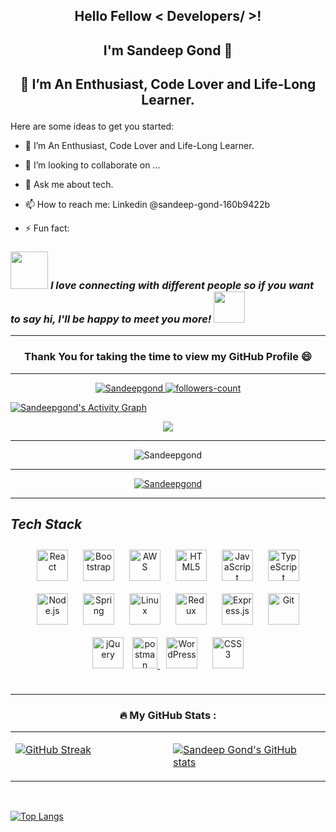 
##  <p  align="center"> Hello Fellow < Developers/ >! </p>
##  <p  align="center"> I'm Sandeep Gond 👋</p>
## <p  align="center">  🌱 I’m An Enthusiast, Code Lover and Life-Long Learner. </p>

Here are some ideas to get you started:

- 🌱 I’m An Enthusiast, Code Lover and Life-Long Learner.
- 👯 I’m looking to collaborate on ...

- 💬 Ask me about tech.
- 📫 How to reach me: Linkedin @sandeep-gond-160b9422b

- ⚡ Fun fact: 



### <img src="https://media.giphy.com/media/LnQjpWaON8nhr21vNW/giphy.gif" width="60"> <em><b>**I love connecting with different people</b> so if you want to say <b>hi, I'll be happy to meet you more!**</b></em> <img src="https://media.giphy.com/media/7j2hfyeVcDtf2/giphy.gif" width="50" />
---
###  <p  align="center"> Thank You for taking the time to view my GitHub Profile 😄 </p>
---


<!--  profile visitors and followers -->

<!--
 <p align="center"> <img src="https://komarev.com/ghpvc/?username=Sandeepgond&label=Profile%20views&color=0e75b6&style=flat" alt="Sandeepgond" /> </p>

-->

<p align="center">
    <a href="https://github.com/Sandeepgond">
        <img src="https://komarev.com/ghpvc/?username=Sandeepgond&label=Profile%20views&color=0e75b6&style=flat" alt="Sandeepgond" />
    </a>
    <a href="https://github.com/Sandeepgond?tab=followers">
        <img src="https://img.shields.io/github/followers/Sandeepgond?label=Followers&style=social" alt="followers-count">
    </a>
</p>




<a href="https://github.com/Sandeepgond/github-readme-activity-graph"><img alt="Sandeepgond's Activity Graph" src="https://denvercoder1-activity-graph.herokuapp.com/graph/?username=Sandeepgond&bg_color=1F222E&color=F8D866&line=F85D7F&point=FFFFFF&hide_border=true" /></a>









<p align="center">
<a href="https://github.com/Sandeepgond"><span>
<img align="center" src="https://github-profile-summary-cards.vercel.app/api/cards/profile-details?username=Sandeepgond&theme=dracula" />
</span></a> </p>
 



---









<p align="center"><img src="https://r7q6w9z6.rocketcdn.me/career/wp-content/uploads/2021/06/2-46.gif" alt="Sandeepgond"/></p>

<!-- <p align="center"> <a href="https://github.com/ryo-ma/github-profile-trophy"><img src="https://github-profile-trophy.vercel.app/?username=Sandeepgond" alt="" /></a> </p> -->

---

<p align="center"> <a href="https://github.com/Sandeepgond/github-profile-trophy"><img src="https://github-profile-trophy.vercel.app/?username=Sandeepgond&row=1&column=6&theme=onedark" alt="Sandeepgond" /></a> </p>

---










<h2><i>Tech Stack</i></h2>

<div align="center">  
<a href="https://reactjs.org/" target="_blank"><img style="margin: 10px" src="https://profilinator.rishav.dev/skills-assets/react-original-wordmark.svg" alt="React" height="50" /></a>  
<a href="https://getbootstrap.com/docs/3.4/javascript/" target="_blank"><img style="margin: 10px" src="https://profilinator.rishav.dev/skills-assets/bootstrap-plain.svg" alt="Bootstrap" height="50" /></a>  
<a href="https://aws.amazon.com/" target="_blank"><img style="margin: 10px" src="https://profilinator.rishav.dev/skills-assets/amazonwebservices-original-wordmark.svg" alt="AWS" height="50" /></a>  
<a href="https://en.wikipedia.org/wiki/HTML5" target="_blank"><img style="margin: 10px" src="https://profilinator.rishav.dev/skills-assets/html5-original-wordmark.svg" alt="HTML5" height="50" /></a>    
<a href="https://www.javascript.com/" target="_blank"><img style="margin: 10px" src="https://profilinator.rishav.dev/skills-assets/javascript-original.svg" alt="JavaScript" height="50" /></a>  
<a href="https://www.typescriptlang.org/" target="_blank"><img style="margin: 10px" src="https://profilinator.rishav.dev/skills-assets/typescript-original.svg" alt="TypeScript" height="50" /></a>    
<a href="https://nodejs.org/" target="_blank"><img style="margin: 10px" src="https://profilinator.rishav.dev/skills-assets/nodejs-original-wordmark.svg" alt="Node.js" height="50" /></a>  
<a href="https://docs.spring.io/spring-framework/docs/3.0.x/reference/expressions.html#:~:text=The%20Spring%20Expression%20Language%20(SpEL,and%20basic%20string%20templating%20functionality." target="_blank"><img style="margin: 10px" src="https://profilinator.rishav.dev/skills-assets/springio-icon.svg" alt="Spring" height="50" /></a>  
<a href="https://www.linux.org/" target="_blank"><img style="margin: 10px" src="https://profilinator.rishav.dev/skills-assets/linux-original.svg" alt="Linux" height="50" /></a>  
<a href="https://redux.js.org/" target="_blank"><img style="margin: 10px" src="https://profilinator.rishav.dev/skills-assets/redux-original.svg" alt="Redux" height="50" /></a>  
<a href="https://expressjs.com/" target="_blank"><img style="margin: 10px" src="https://profilinator.rishav.dev/skills-assets/express-original-wordmark.svg" alt="Express.js" height="50" /></a>  
<a href="https://github.com/" target="_blank"><img style="margin: 10px" src="https://profilinator.rishav.dev/skills-assets/git-scm-icon.svg" alt="Git" height="50" /></a>  
<a href="https://jquery.com/" target="_blank"><img style="margin: 10px" src="https://profilinator.rishav.dev/skills-assets/jquery.png" alt="jQuery" height="50" /></a> 
 <a href="https://postman.com" target="_blank" rel="noreferrer"> <img src="https://www.vectorlogo.zone/logos/getpostman/getpostman-icon.svg" alt="postman" width="40" height="50"/> </a>
<a href="https://wordpress.com/" target="_blank"><img style="margin: 10px" src="https://profilinator.rishav.dev/skills-assets/wordpress.png" alt="WordPress" height="50" /></a>   
<a href="https://www.w3schools.com/css/" target="_blank"><img style="margin: 10px" src="https://profilinator.rishav.dev/skills-assets/css3-original-wordmark.svg" alt="CSS3" height="50" /></a>  
</div>  

<br/>  












<!-- ###   <p align="center"> :hammer_and_wrench: Languages and Tools :    </p>  -->



 





---
###  <p align="center">  :fire: My GitHub Stats :  </p>



  
  
  <table><tr><td valign="top" width="50%">
  
  
  
[![GitHub Streak](http://github-readme-streak-stats.herokuapp.com?user=Sandeepgond&theme=dark&background=000000)](https://git.io/streak-stats)

</td><td valign="top" width="50%">







<!----------------------------------- GitHub Stats Section ------------------------------------>



[![Sandeep Gond's GitHub stats](https://github-readme-stats.vercel.app/api?username=Sandeepgond&show_icons=true&theme=radical)](https://github.com/Sandeepgond)

</td></tr></table>  

<br/>


  [![Top Langs](https://github-readme-stats.vercel.app/api/top-langs/?username=Sandeepgond&layout=compact&theme=vision-friendly-dark)](https://github.com/Sandeepgond/github-readme-stats)
<p align="center"> </p>  

<!----------------------------------- Top Repository Section ------------------------------------>


